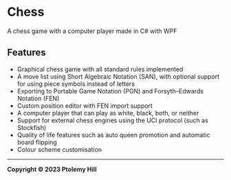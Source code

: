 # Chess

A chess game with a computer player made in C# with WPF

## Features

- Graphical chess game with all standard rules implemented
- A move list using Short Algebraic Notation (SAN), with optional support for using piece symbols instead of letters
- Exporting to Portable Game Notation (PGN) and Forsyth–Edwards Notation (FEN)
- Custom position editor with FEN import support
- A computer player that can play as white, black, both, or neither
- Support for external chess engines using the UCI protocol (such as Stockfish)
- Quality of life features such as auto queen promotion and automatic board flipping
- Colour scheme customisation

---

**Copyright © 2023  Ptolemy Hill**
